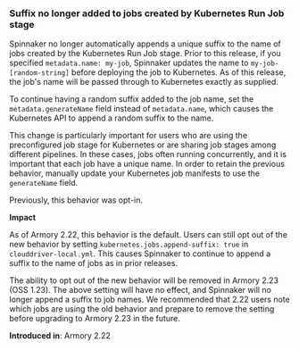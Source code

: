 ### Suffix no longer added to jobs created by Kubernetes Run Job stage

Spinnaker no longer automatically appends a unique suffix to the name of jobs created by the Kubernetes Run Job stage. Prior to this release, if you specified `metadata.name: my-job`, Spinnaker updates the name to `my-job-[random-string]` before deploying the job to Kubernetes. As of this release, the job's name will be passed through to Kubernetes exactly as supplied.

To continue having a random suffix added to the job name, set the `metadata.generateName` field instead of `metadata.name`, which causes the Kubernetes API to append a random suffix to the name.

This change is particularly important for users who are using the preconfigured job stage for Kubernetes or are sharing job stages among different pipelines. In these cases, jobs often running concurrently, and it is important that each job have a unique name. In order to retain the previous behavior, manually update your Kubernetes job manifests to use the `generateName` field.

Previously, this behavior was opt-in.

**Impact**

As of Armory 2.22, this behavior is the default. Users can still opt out of the new behavior by setting `kubernetes.jobs.append-suffix: true` in  `clouddriver-local.yml`. This causes Spinnaker to continue to append a suffix to the name of jobs as in prior releases.

The ability to opt out of the new behavior will be removed in Armory 2.23 (OSS 1.23). The above setting will have no effect, and Spinnaker will no longer append a suffix to job names. We recommended that 2.22 users note which jobs are using the old behavior and prepare to remove the setting before upgrading to Armory 2.23 in the future.

**Introduced in**: Armory 2.22